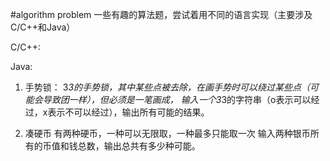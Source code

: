 #algorithm problem
一些有趣的算法题，尝试着用不同的语言实现（主要涉及C/C++和Java）

C/C++:

Java:
1. 手势锁：
3*3的手势锁，其中某些点被去除，在画手势时可以绕过某些点（可能会导致团一样），但必须是一笔画成，
输入一个3*3的字符串（o表示可以经过，x表示不可以经过），输出所有可能的结果。

2. 凑硬币
有两种硬币，一种可以无限取，一种最多只能取一次
输入两种银币所有的币值和钱总数，输出总共有多少种可能。

